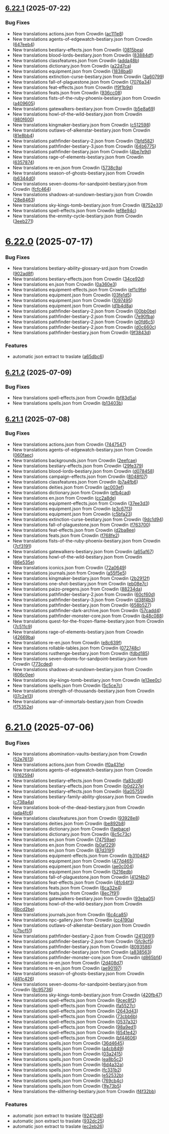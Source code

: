 ## [6.22.1](https://github.com/allnnde/pf2e-esp-translation/compare/v6.22.0...v6.22.1) (2025-07-22)


### Bug Fixes

* New translations actions.json from Crowdin ([ac111e8](https://github.com/allnnde/pf2e-esp-translation/commit/ac111e884eb1251d99a82d780795b69c45d708a4))
* New translations agents-of-edgewatch-bestiary.json from Crowdin ([647eeb4](https://github.com/allnnde/pf2e-esp-translation/commit/647eeb4369a5fe3cec28a3199bbf50a6f315f335))
* New translations bestiary-effects.json from Crowdin ([0815bea](https://github.com/allnnde/pf2e-esp-translation/commit/0815bea2afce9c3e7ee9f37c678a1c6fd87e161a))
* New translations blood-lords-bestiary.json from Crowdin ([83884df](https://github.com/allnnde/pf2e-esp-translation/commit/83884dfc2e2a475267e3448e4c327b63fa2db6b3))
* New translations classfeatures.json from Crowdin ([adda48b](https://github.com/allnnde/pf2e-esp-translation/commit/adda48b3388440f8b3025e3446ede6ad834132f9))
* New translations dictionary.json from Crowdin ([a22d7ca](https://github.com/allnnde/pf2e-esp-translation/commit/a22d7ca4394d213ea59fcc6d49028b7b05d33805))
* New translations equipment.json from Crowdin ([1838ba6](https://github.com/allnnde/pf2e-esp-translation/commit/1838ba648cd2d86ad5446aab5d9d1e0684855ab0))
* New translations extinction-curse-bestiary.json from Crowdin ([3a60799](https://github.com/allnnde/pf2e-esp-translation/commit/3a607992663d2d2a601d40457a93f52cead403c7))
* New translations fall-of-plaguestone.json from Crowdin ([7076a34](https://github.com/allnnde/pf2e-esp-translation/commit/7076a34a821305e03abd67f6d6a68aee88bb4996))
* New translations feat-effects.json from Crowdin ([f9f1b9d](https://github.com/allnnde/pf2e-esp-translation/commit/f9f1b9de0c34764671af2e9dc4dd13597bb4ca7a))
* New translations feats.json from Crowdin ([936cc08](https://github.com/allnnde/pf2e-esp-translation/commit/936cc08965e6b0e3416105c9790bff427d54d22f))
* New translations fists-of-the-ruby-phoenix-bestiary.json from Crowdin ([a409605](https://github.com/allnnde/pf2e-esp-translation/commit/a40960584376a5617d3a7dad9a18d071bbd4a691))
* New translations gatewalkers-bestiary.json from Crowdin ([b5e8a69](https://github.com/allnnde/pf2e-esp-translation/commit/b5e8a69b077b6c1ded76a6d873f7ad0d74fb797e))
* New translations howl-of-the-wild-bestiary.json from Crowdin ([980f600](https://github.com/allnnde/pf2e-esp-translation/commit/980f6002d11276cba8cade1745ee7db1c179f693))
* New translations kingmaker-bestiary.json from Crowdin ([c512598](https://github.com/allnnde/pf2e-esp-translation/commit/c512598102612600a672bbbe71560ba7ca4ec4a7))
* New translations outlaws-of-alkenstar-bestiary.json from Crowdin ([81e8bb4](https://github.com/allnnde/pf2e-esp-translation/commit/81e8bb43340e25365c39b6cc0a52360daecd15a9))
* New translations pathfinder-bestiary-2.json from Crowdin ([1bfd582](https://github.com/allnnde/pf2e-esp-translation/commit/1bfd58201e3f24ac26585eaf41d396402071760e))
* New translations pathfinder-bestiary-3.json from Crowdin ([64b6775](https://github.com/allnnde/pf2e-esp-translation/commit/64b67756c6bffa29a1c738324d77bde9ae9f2087))
* New translations pathfinder-bestiary.json from Crowdin ([4be7e9d](https://github.com/allnnde/pf2e-esp-translation/commit/4be7e9d882cf0a3c70e8ad937e3434c7be1c612d))
* New translations rage-of-elements-bestiary.json from Crowdin ([6357874](https://github.com/allnnde/pf2e-esp-translation/commit/635787463fda5e155e682346114da2327dc9dcb7))
* New translations re-en.json from Crowdin ([5738c9a](https://github.com/allnnde/pf2e-esp-translation/commit/5738c9a0ff0a96e6f7f0d4a0f67efbe0f84b05db))
* New translations season-of-ghosts-bestiary.json from Crowdin ([b6344d0](https://github.com/allnnde/pf2e-esp-translation/commit/b6344d036be1d7d7a211e8b0cca8237cee4675f6))
* New translations seven-dooms-for-sandpoint-bestiary.json from Crowdin ([fcfc464](https://github.com/allnnde/pf2e-esp-translation/commit/fcfc4644e104e786d92968a8bd4609ed9eb4e374))
* New translations shadows-at-sundown-bestiary.json from Crowdin ([28e8463](https://github.com/allnnde/pf2e-esp-translation/commit/28e84634564b9f412deccfb7040b39067dc73874))
* New translations sky-kings-tomb-bestiary.json from Crowdin ([8752e33](https://github.com/allnnde/pf2e-esp-translation/commit/8752e332bdcf92cb0c01fbb25b6a87983193f849))
* New translations spell-effects.json from Crowdin ([ef8e94c](https://github.com/allnnde/pf2e-esp-translation/commit/ef8e94c2e860f9b67031afec18387c041928fb86))
* New translations the-enmity-cycle-bestiary.json from Crowdin ([3eeb271](https://github.com/allnnde/pf2e-esp-translation/commit/3eeb271b8567585430eb3b8e05a175d1350777cd))



# [6.22.0](https://github.com/allnnde/pf2e-esp-translation/compare/v6.21.2...v6.22.0) (2025-07-17)


### Bug Fixes

* New translations bestiary-ability-glossary-srd.json from Crowdin ([902ad8f](https://github.com/allnnde/pf2e-esp-translation/commit/902ad8f6ffe1c35b4658c7624ed36e3d92fc5cc1))
* New translations bestiary-effects.json from Crowdin ([34ce92d](https://github.com/allnnde/pf2e-esp-translation/commit/34ce92d4294c4f7099ef63a4fcfc024251a7bca0))
* New translations en.json from Crowdin ([0a360e3](https://github.com/allnnde/pf2e-esp-translation/commit/0a360e39cccb1a6dda9ffcbd56425afa0b3c6fc6))
* New translations equipment-effects.json from Crowdin ([ef1c9fe](https://github.com/allnnde/pf2e-esp-translation/commit/ef1c9fef416af47af60cc31753fcf9bb16b6c6f7))
* New translations equipment.json from Crowdin ([03fe1d5](https://github.com/allnnde/pf2e-esp-translation/commit/03fe1d517b28bed4c6359d111397fca589147d5d))
* New translations equipment.json from Crowdin ([1097495](https://github.com/allnnde/pf2e-esp-translation/commit/10974951270acef7dcee6031673404772574811e))
* New translations equipment.json from Crowdin ([d1b4d8a](https://github.com/allnnde/pf2e-esp-translation/commit/d1b4d8a6946770f4be62ca897b2f9554cd12bed5))
* New translations pathfinder-bestiary-2.json from Crowdin ([00bb0be](https://github.com/allnnde/pf2e-esp-translation/commit/00bb0be163c6083d193bd731584355cfd0f0d2cd))
* New translations pathfinder-bestiary-2.json from Crowdin ([7e90fba](https://github.com/allnnde/pf2e-esp-translation/commit/7e90fba648f17a1f9c8827e610647897522a31c7))
* New translations pathfinder-bestiary-2.json from Crowdin ([e0fd6c5](https://github.com/allnnde/pf2e-esp-translation/commit/e0fd6c5865bb93f2f1998b638a65b3e986d244cd))
* New translations pathfinder-bestiary-2.json from Crowdin ([d0c660c](https://github.com/allnnde/pf2e-esp-translation/commit/d0c660c385b37788a3ab6911bd300628a1ad4942))
* New translations pathfinder-bestiary.json from Crowdin ([9f3843d](https://github.com/allnnde/pf2e-esp-translation/commit/9f3843d5ed101f69c16dd9ea345cd3d9f173cb73))


### Features

* automatic json extract to traslate ([a65dbc6](https://github.com/allnnde/pf2e-esp-translation/commit/a65dbc619baf950b92ffcd3ada9666a1627d27c5))



## [6.21.2](https://github.com/allnnde/pf2e-esp-translation/compare/v6.21.1...v6.21.2) (2025-07-09)


### Bug Fixes

* New translations spell-effects.json from Crowdin ([bf83d5a](https://github.com/allnnde/pf2e-esp-translation/commit/bf83d5aadd982b56dbf0e4a81551f7a17b77110d))
* New translations spells.json from Crowdin ([b13403b](https://github.com/allnnde/pf2e-esp-translation/commit/b13403b8f39fdc589f8f7bbfcbd7d049f73078f5))



## [6.21.1](https://github.com/allnnde/pf2e-esp-translation/compare/v6.21.0...v6.21.1) (2025-07-08)


### Bug Fixes

* New translations actions.json from Crowdin ([7447547](https://github.com/allnnde/pf2e-esp-translation/commit/7447547adc2676df72dfdbcfc867d04a9139e2b3))
* New translations agents-of-edgewatch-bestiary.json from Crowdin ([060faec](https://github.com/allnnde/pf2e-esp-translation/commit/060faecd433f0a7986b7f81cd3a6b7c31b25f41f))
* New translations backgrounds.json from Crowdin ([2eefcae](https://github.com/allnnde/pf2e-esp-translation/commit/2eefcae6337d6093d5fb2dc7482e8a3130f44c7b))
* New translations bestiary-effects.json from Crowdin ([29fe379](https://github.com/allnnde/pf2e-esp-translation/commit/29fe379ebd413069fe3e2bfe7f807c7018c42eaa))
* New translations blood-lords-bestiary.json from Crowdin ([d078458](https://github.com/allnnde/pf2e-esp-translation/commit/d078458953af9a742a31b9a5e80dab387366c096))
* New translations campaign-effects.json from Crowdin ([8048f07](https://github.com/allnnde/pf2e-esp-translation/commit/8048f07af44722bdaa5f128f4fa44a2b5977335a))
* New translations classfeatures.json from Crowdin ([b7a4fb6](https://github.com/allnnde/pf2e-esp-translation/commit/b7a4fb663829f34cc4de5791981b6ad590b37d46))
* New translations deities.json from Crowdin ([ac003ef](https://github.com/allnnde/pf2e-esp-translation/commit/ac003efe9850ca0624da2842d79f4ef9db69e06b))
* New translations dictionary.json from Crowdin ([efb4cad](https://github.com/allnnde/pf2e-esp-translation/commit/efb4cada7e6fa4b791f5868a167be178c960f09c))
* New translations en.json from Crowdin ([cc2a8de](https://github.com/allnnde/pf2e-esp-translation/commit/cc2a8de0541ffce46b470c5788e49277459c424e))
* New translations equipment-effects.json from Crowdin ([37ee3d3](https://github.com/allnnde/pf2e-esp-translation/commit/37ee3d3916ae190e39e152f848deb8560c8c94c6))
* New translations equipment.json from Crowdin ([e3c67f3](https://github.com/allnnde/pf2e-esp-translation/commit/e3c67f363a219736ff71a705650cba778c9d07c0))
* New translations equipment.json from Crowdin ([c5bfa23](https://github.com/allnnde/pf2e-esp-translation/commit/c5bfa233d1181a47826a2de8043be10ecbf17b08))
* New translations extinction-curse-bestiary.json from Crowdin ([9dc1d94](https://github.com/allnnde/pf2e-esp-translation/commit/9dc1d94e5027a67b2baa243b0bdf91a8fd9c27c0))
* New translations fall-of-plaguestone.json from Crowdin ([f763700](https://github.com/allnnde/pf2e-esp-translation/commit/f76370071e53b5f25bb4eb373f68eaa7d4a0861b))
* New translations feat-effects.json from Crowdin ([d2ba8ee](https://github.com/allnnde/pf2e-esp-translation/commit/d2ba8ee25ef613825eb90dece7d39ba62d0ff25b))
* New translations feats.json from Crowdin ([f768fe2](https://github.com/allnnde/pf2e-esp-translation/commit/f768fe246ed673cdcbe4e7bcf1d0784b14456862))
* New translations fists-of-the-ruby-phoenix-bestiary.json from Crowdin ([7cf3191](https://github.com/allnnde/pf2e-esp-translation/commit/7cf319151c9e11f8553493297ecfd298e7c700e1))
* New translations gatewalkers-bestiary.json from Crowdin ([a65af67](https://github.com/allnnde/pf2e-esp-translation/commit/a65af677cde9d8163d1b958a406f3a768856c322))
* New translations howl-of-the-wild-bestiary.json from Crowdin ([86e535e](https://github.com/allnnde/pf2e-esp-translation/commit/86e535ea0fee30914bb5c01062cab1077b723b38))
* New translations iconics.json from Crowdin ([72a0649](https://github.com/allnnde/pf2e-esp-translation/commit/72a06491c637d10a03ae35d3b2c13b1ea8eab74b))
* New translations journals.json from Crowdin ([a55f5e5](https://github.com/allnnde/pf2e-esp-translation/commit/a55f5e55e721bc9de06341033d61bc1f5fdbb1d8))
* New translations kingmaker-bestiary.json from Crowdin ([2b2912f](https://github.com/allnnde/pf2e-esp-translation/commit/2b2912f87e5aa2c89418b905ad4d4884d20005df))
* New translations one-shot-bestiary.json from Crowdin ([eb08e7c](https://github.com/allnnde/pf2e-esp-translation/commit/eb08e7c291ee14312bc736d38eb683490b835793))
* New translations paizo-pregens.json from Crowdin ([88234da](https://github.com/allnnde/pf2e-esp-translation/commit/88234dab0a6c2a0f74edab56d2de27eff10a55ac))
* New translations pathfinder-bestiary-2.json from Crowdin ([60cf60d](https://github.com/allnnde/pf2e-esp-translation/commit/60cf60d7cd3f056d0e224c5daa643d2442fc8f81))
* New translations pathfinder-bestiary-3.json from Crowdin ([d38f4b3](https://github.com/allnnde/pf2e-esp-translation/commit/d38f4b303b7a17f206b0654d46b76ebea1e222d2))
* New translations pathfinder-bestiary.json from Crowdin ([658b527](https://github.com/allnnde/pf2e-esp-translation/commit/658b52721bf9b0aaf5b89a7bbdfc5f6b13c6de00))
* New translations pathfinder-dark-archive.json from Crowdin ([57cadd4](https://github.com/allnnde/pf2e-esp-translation/commit/57cadd4f089ca4910a56d2c01a17c3f386f9fdf9))
* New translations pathfinder-monster-core.json from Crowdin ([b48c088](https://github.com/allnnde/pf2e-esp-translation/commit/b48c0881345641efdbf308888526c52099c6072f))
* New translations quest-for-the-frozen-flame-bestiary.json from Crowdin ([7c511c9](https://github.com/allnnde/pf2e-esp-translation/commit/7c511c9397330293d6bc4a78653eb5df6c1d2d68))
* New translations rage-of-elements-bestiary.json from Crowdin ([42669ba](https://github.com/allnnde/pf2e-esp-translation/commit/42669babe0311fb3f3756961a1e8594f1a7e3696))
* New translations re-en.json from Crowdin ([e8c639f](https://github.com/allnnde/pf2e-esp-translation/commit/e8c639f21744e03fb86ac6155e48d68dc32c2062))
* New translations rollable-tables.json from Crowdin ([072748c](https://github.com/allnnde/pf2e-esp-translation/commit/072748c83cef152935920017c859fff1f5d0f02f))
* New translations rusthenge-bestiary.json from Crowdin ([fdbd185](https://github.com/allnnde/pf2e-esp-translation/commit/fdbd185e4a6d6589bab841ca543daa5cbdc48962))
* New translations seven-dooms-for-sandpoint-bestiary.json from Crowdin ([773cded](https://github.com/allnnde/pf2e-esp-translation/commit/773cdedb6eeb826f7fa10a93a7b9bb1cf583285f))
* New translations shadows-at-sundown-bestiary.json from Crowdin ([606c0ee](https://github.com/allnnde/pf2e-esp-translation/commit/606c0eee55da618db8411d7b8089fde859472398))
* New translations sky-kings-tomb-bestiary.json from Crowdin ([e13ee0c](https://github.com/allnnde/pf2e-esp-translation/commit/e13ee0ce6e79a76f4926f5e7cd18ded84bd19615))
* New translations spells.json from Crowdin ([5c5ce7c](https://github.com/allnnde/pf2e-esp-translation/commit/5c5ce7cfaa93e6cacd0e823ec0448425a7959ce8))
* New translations strength-of-thousands-bestiary.json from Crowdin ([07c2e13](https://github.com/allnnde/pf2e-esp-translation/commit/07c2e13c4c214733777fb44c83e5a56b980d9068))
* New translations war-of-immortals-bestiary.json from Crowdin ([f75352e](https://github.com/allnnde/pf2e-esp-translation/commit/f75352e30ff1457d2d5c8f93f6cdccd43dd5d7bd))



# [6.21.0](https://github.com/allnnde/pf2e-esp-translation/compare/v6.20.0...v6.21.0) (2025-07-06)


### Bug Fixes

* New translations abomination-vaults-bestiary.json from Crowdin ([52e7613](https://github.com/allnnde/pf2e-esp-translation/commit/52e7613d48d90a5befd9673186394e6001beee83))
* New translations actions.json from Crowdin ([f0a431e](https://github.com/allnnde/pf2e-esp-translation/commit/f0a431ec8e4f68e342a80a33ddfa83275adda608))
* New translations agents-of-edgewatch-bestiary.json from Crowdin ([0162594](https://github.com/allnnde/pf2e-esp-translation/commit/0162594a688117f1441923e10800dd27cf22be5f))
* New translations bestiary-effects.json from Crowdin ([fa83cd6](https://github.com/allnnde/pf2e-esp-translation/commit/fa83cd6f268e91f526242f48b2a454bab8c0e968))
* New translations bestiary-effects.json from Crowdin ([b0d227e](https://github.com/allnnde/pf2e-esp-translation/commit/b0d227e4758d7d6c3fa52519692bf0c3cb6d6d7f))
* New translations bestiary-effects.json from Crowdin ([6a05755](https://github.com/allnnde/pf2e-esp-translation/commit/6a05755324e18a27a3e4cc3d46bc32b3387286df))
* New translations bestiary-family-ability-glossary.json from Crowdin ([c738a4a](https://github.com/allnnde/pf2e-esp-translation/commit/c738a4a31508515fecf09416e0054acf43edd265))
* New translations book-of-the-dead-bestiary.json from Crowdin ([ada4fc6](https://github.com/allnnde/pf2e-esp-translation/commit/ada4fc6f3b08517a01b436509afb09ac46a5be21))
* New translations classfeatures.json from Crowdin ([93928e8](https://github.com/allnnde/pf2e-esp-translation/commit/93928e8c318d28666dafbe5bce7447201b218547))
* New translations deities.json from Crowdin ([be892b8](https://github.com/allnnde/pf2e-esp-translation/commit/be892b8bcf248b2b11112589a86f9b66c88eae3d))
* New translations dictionary.json from Crowdin ([faebace](https://github.com/allnnde/pf2e-esp-translation/commit/faebace5673277bc5fb3a674305510a2fdb3f2e2))
* New translations dictionary.json from Crowdin ([8c5c73c](https://github.com/allnnde/pf2e-esp-translation/commit/8c5c73c6adc25e7d021e51fb99de4ba247084cd4))
* New translations en.json from Crowdin ([74759ae](https://github.com/allnnde/pf2e-esp-translation/commit/74759ae978b119e00eba3cc354e9123f6d045650))
* New translations en.json from Crowdin ([b0af229](https://github.com/allnnde/pf2e-esp-translation/commit/b0af229d837b1f0369f0551a46c976ed55480832))
* New translations en.json from Crowdin ([87d3191](https://github.com/allnnde/pf2e-esp-translation/commit/87d3191290566ca8b279626e247ba0ef2c268d80))
* New translations equipment-effects.json from Crowdin ([b310482](https://github.com/allnnde/pf2e-esp-translation/commit/b310482e66bc96ca31b93e7ad41f6495f3a910ba))
* New translations equipment.json from Crowdin ([477d465](https://github.com/allnnde/pf2e-esp-translation/commit/477d465b0165661d4446cd9906f83178b5c326b5))
* New translations equipment.json from Crowdin ([ae0c004](https://github.com/allnnde/pf2e-esp-translation/commit/ae0c00482e38ba5a17d07bfb2dcb065ffeb15d1d))
* New translations equipment.json from Crowdin ([5216edb](https://github.com/allnnde/pf2e-esp-translation/commit/5216edb189634d58c94275f0f0e69931584e682a))
* New translations fall-of-plaguestone.json from Crowdin ([412f4b2](https://github.com/allnnde/pf2e-esp-translation/commit/412f4b2708f385f67e9ee88585947eb662bc4017))
* New translations feat-effects.json from Crowdin ([4fc64f3](https://github.com/allnnde/pf2e-esp-translation/commit/4fc64f3ebfb5641a326f75476de6833d554427f3))
* New translations feats.json from Crowdin ([6ca32e4](https://github.com/allnnde/pf2e-esp-translation/commit/6ca32e41bd64274b610ce5a160350904c575f4f4))
* New translations feats.json from Crowdin ([8ec7f91](https://github.com/allnnde/pf2e-esp-translation/commit/8ec7f91673db3832cbbdb55ca57151c0f8bf0b7a))
* New translations gatewalkers-bestiary.json from Crowdin ([93eba05](https://github.com/allnnde/pf2e-esp-translation/commit/93eba056611fcdfae2662297fc38d57a8319d9bd))
* New translations howl-of-the-wild-bestiary.json from Crowdin ([6bcd2be](https://github.com/allnnde/pf2e-esp-translation/commit/6bcd2be864edfce903f1b2c7102b3fcf6f8c7708))
* New translations journals.json from Crowdin ([6c4ca85](https://github.com/allnnde/pf2e-esp-translation/commit/6c4ca853e579e4e4905182b1b63a761915ca97c8))
* New translations npc-gallery.json from Crowdin ([cc4190a](https://github.com/allnnde/pf2e-esp-translation/commit/cc4190a4934bb86d9f32eb2e2357e74877519181))
* New translations outlaws-of-alkenstar-bestiary.json from Crowdin ([c7bcf51](https://github.com/allnnde/pf2e-esp-translation/commit/c7bcf5120d06a2cbca40c8c7f6c57b341069ead9))
* New translations pathfinder-bestiary-2.json from Crowdin ([2413091](https://github.com/allnnde/pf2e-esp-translation/commit/241309159f36e43a581b80bebe83e0c7fb72d745))
* New translations pathfinder-bestiary-2.json from Crowdin ([5fc9cf5](https://github.com/allnnde/pf2e-esp-translation/commit/5fc9cf5121d4935d85ef7c8410156b1b30d57600))
* New translations pathfinder-bestiary.json from Crowdin ([8093586](https://github.com/allnnde/pf2e-esp-translation/commit/809358606aaa46bedab97f3ce8720cf8fac63f96))
* New translations pathfinder-bestiary.json from Crowdin ([a838563](https://github.com/allnnde/pf2e-esp-translation/commit/a83856382f0a492e5f5e54d039a5f68ad99897f1))
* New translations pathfinder-monster-core.json from Crowdin ([d865bf4](https://github.com/allnnde/pf2e-esp-translation/commit/d865bf4af028200c71d48f5647f1e71d3469d842))
* New translations re-en.json from Crowdin ([2d408d7](https://github.com/allnnde/pf2e-esp-translation/commit/2d408d7f508bbef3750498e20da705256a9e05b8))
* New translations re-en.json from Crowdin ([ae90197](https://github.com/allnnde/pf2e-esp-translation/commit/ae9019758ee32befdb84cc555ee97563d75d9384))
* New translations season-of-ghosts-bestiary.json from Crowdin ([481c426](https://github.com/allnnde/pf2e-esp-translation/commit/481c426f1011322eaf2da570d5b5aa2789fbaeba))
* New translations seven-dooms-for-sandpoint-bestiary.json from Crowdin ([8c95736](https://github.com/allnnde/pf2e-esp-translation/commit/8c95736a2fb1eee8608233baaccbe77e033a05a5))
* New translations sky-kings-tomb-bestiary.json from Crowdin ([420fb47](https://github.com/allnnde/pf2e-esp-translation/commit/420fb47fe120768c7f117b3b9aa4314ffe45e2da))
* New translations spell-effects.json from Crowdin ([9cec8f2](https://github.com/allnnde/pf2e-esp-translation/commit/9cec8f2c28daf5b4fbdfc5804b484b3764fce4c5))
* New translations spell-effects.json from Crowdin ([fa5527c](https://github.com/allnnde/pf2e-esp-translation/commit/fa5527c914328387facf3bdbe91471ed501a6cf9))
* New translations spell-effects.json from Crowdin ([2643d43](https://github.com/allnnde/pf2e-esp-translation/commit/2643d43da500d018b898e6511c0b04c5178cc142))
* New translations spell-effects.json from Crowdin ([73cbb6b](https://github.com/allnnde/pf2e-esp-translation/commit/73cbb6ba3c586a6797244bdd919a92e179eeb7bc))
* New translations spell-effects.json from Crowdin ([0537a32](https://github.com/allnnde/pf2e-esp-translation/commit/0537a32b4e8a26fbc20731b7bd9905784d694a6d))
* New translations spell-effects.json from Crowdin ([98a9ed1](https://github.com/allnnde/pf2e-esp-translation/commit/98a9ed1b7c2ded19a30f84a2f21781c90ffa361a))
* New translations spell-effects.json from Crowdin ([6541e42](https://github.com/allnnde/pf2e-esp-translation/commit/6541e42fa458da9681e7bd7de0bd2e29d337c77d))
* New translations spell-effects.json from Crowdin ([bf44606](https://github.com/allnnde/pf2e-esp-translation/commit/bf44606b131a70507b9a2a9bfd3a11fc9c3a695e))
* New translations spells.json from Crowdin ([36d4645](https://github.com/allnnde/pf2e-esp-translation/commit/36d46456b457f179fca6a796a445aa1b31763a10))
* New translations spells.json from Crowdin ([a4cb849](https://github.com/allnnde/pf2e-esp-translation/commit/a4cb849ae0ef6870e442c855ac4fdb62f1f3e6ae))
* New translations spells.json from Crowdin ([03a2415](https://github.com/allnnde/pf2e-esp-translation/commit/03a2415252b7ba0da58ff1eb3bed954f7c48331f))
* New translations spells.json from Crowdin ([ea8b5c2](https://github.com/allnnde/pf2e-esp-translation/commit/ea8b5c24e6c98010426f5a8721b00fdee5161095))
* New translations spells.json from Crowdin ([6d4a32a](https://github.com/allnnde/pf2e-esp-translation/commit/6d4a32ac760768019b117782f996754309846324))
* New translations spells.json from Crowdin ([fc331b2](https://github.com/allnnde/pf2e-esp-translation/commit/fc331b22481dae41359ea85e6d324ced7fdcf761))
* New translations spells.json from Crowdin ([e52532b](https://github.com/allnnde/pf2e-esp-translation/commit/e52532bcb64997ed6e62c7fee8181608819f50a1))
* New translations spells.json from Crowdin ([769cb4c](https://github.com/allnnde/pf2e-esp-translation/commit/769cb4cc1c67753c3c2be033f7cb8628061f3ae4))
* New translations spells.json from Crowdin ([1fe73b5](https://github.com/allnnde/pf2e-esp-translation/commit/1fe73b5d733a2921205f7bd9164b3acd1415fa1b))
* New translations the-slithering-bestiary.json from Crowdin ([f4f32bb](https://github.com/allnnde/pf2e-esp-translation/commit/f4f32bbfb3658ed1090f8519b9938c8daeac20f9))


### Features

* automatic json extract to traslate ([92412d8](https://github.com/allnnde/pf2e-esp-translation/commit/92412d898146801affa474e8a6923ea652e5c16d))
* automatic json extract to traslate ([932dc25](https://github.com/allnnde/pf2e-esp-translation/commit/932dc25f69e165b4ad524c1ae2f509282cc4bbf0))
* automatic json extract to traslate ([ec2eb26](https://github.com/allnnde/pf2e-esp-translation/commit/ec2eb2628a88848b334806486201f48a087076f5))



